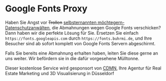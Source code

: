 # Google Fonts Proxy

Haben Sie Angst vor ~~Trollen~~ [selbsternannten möchtegern-Datenschutzanwälten](https://www.datenschutzanwalt.eu), die Abmahnungen wegen Google Fonts verschicken? Dann haben wir die perfekte Lösung für Sie. Ersetzen Sie einfach `https://fonts.googleapis.com` durch `https://fonts.buhrmi.de`, und Ihre Besucher sind ab sofort komplett von Google Fonts Servern abgeschirmt.

Falls Sie bereits eine Abmahnung erhalten haben, leiten Sie diese gerne an uns weiter. Wir befördern sie in die dafür vorgesehene Mülltonne.

Dieser kostenlose Service wird gesponsort von [CDMN](https://cdmn.de), Ihre Agentur für Real Estate Marketing und 3D Visualisierung in Düsseldorf
